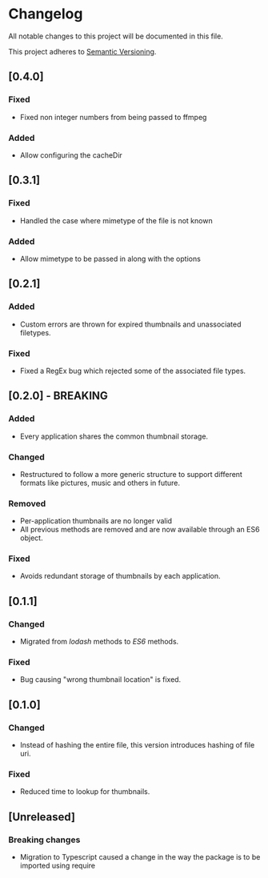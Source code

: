 # Changelog

All notable changes to this project will be documented in this file.

This project adheres to
[Semantic Versioning](http://semver.org/spec/v2.0.0.html).

## [0.4.0]

### Fixed

+ Fixed non integer numbers from being passed to ffmpeg 

### Added

+ Allow configuring the cacheDir

## [0.3.1]

### Fixed

+ Handled the case where mimetype of the file is not known

### Added

+ Allow mimetype to be passed in along with the options

## [0.2.1]

### Added

+ Custom errors are thrown for expired thumbnails and unassociated
filetypes.

### Fixed

+ Fixed a RegEx bug which rejected some of the associated file types.

## [0.2.0] - BREAKING

### Added

+ Every application shares the common thumbnail storage.

### Changed

+ Restructured to follow a more generic structure to support different
formats like pictures, music and others in future.

### Removed

+ Per-application thumbnails are no longer valid
+ All previous methods are removed and are now available through an ES6
object.

### Fixed

+ Avoids redundant storage of thumbnails by each application.

## [0.1.1]

### Changed

+ Migrated from *lodash* methods to *ES6* methods.


### Fixed

+ Bug causing "wrong thumbnail location" is fixed.

## [0.1.0]

### Changed

+ Instead of hashing the entire file, this version introduces hashing of
file uri.

### Fixed

+ Reduced time to lookup for thumbnails.

## [Unreleased]

### Breaking changes

+ Migration to Typescript caused a change in the way the package is to be
imported using require
